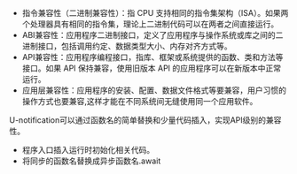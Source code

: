 - 指令兼容性（二进制兼容性）：指 CPU 支持相同的指令集架构（ISA）。如果两个处理器具有相同的指令集，理论上二进制代码可以在两者之间直接运行。
- ABI兼容性：应用程序二进制接口，定义了应用程序与操作系统或库之间的二进制接口，包括调用约定、数据类型大小、内存对齐方式等。
- API兼容性：应用程序编程接口，指库、框架或系统提供的函数、类和方法等接口。如果 API 保持兼容，使用旧版本 API 的应用程序可以在新版本中正常运行。
- 应用层兼容性：应用程序的安装、配置、数据文件格式等要兼容，用户习惯的操作方式也要兼容,这样才能在不同系统间无缝使用同一个应用软件。

U-notification可以通过函数名的简单替换和少量代码插入，实现API级别的兼容性。
- 程序入口插入运行时初始化相关代码。
- 将同步的函数名替换成异步函数名.await